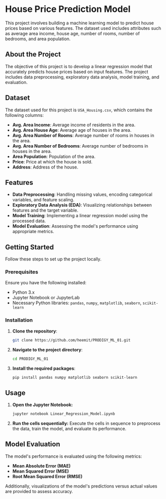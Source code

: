 # House Price Prediction Model

This project involves building a machine learning model to predict house prices based on various features. The dataset used includes attributes such as average area income, house age, number of rooms, number of bedrooms, and area population.

## About the Project

The objective of this project is to develop a linear regression model that accurately predicts house prices based on input features. The project includes data preprocessing, exploratory data analysis, model training, and evaluation.

## Dataset

The dataset used for this project is `USA_Housing.csv`, which contains the following columns:

- **Avg. Area Income**: Average income of residents in the area.
- **Avg. Area House Age**: Average age of houses in the area.
- **Avg. Area Number of Rooms**: Average number of rooms in houses in the area.
- **Avg. Area Number of Bedrooms**: Average number of bedrooms in houses in the area.
- **Area Population**: Population of the area.
- **Price**: Price at which the house is sold.
- **Address**: Address of the house.

## Features

- **Data Preprocessing**: Handling missing values, encoding categorical variables, and feature scaling.
- **Exploratory Data Analysis (EDA)**: Visualizing relationships between features and the target variable.
- **Model Training**: Implementing a linear regression model using the processed data.
- **Model Evaluation**: Assessing the model's performance using appropriate metrics.

## Getting Started

Follow these steps to set up the project locally.

### Prerequisites

Ensure you have the following installed:

- Python 3.x
- Jupyter Notebook or JupyterLab
- Necessary Python libraries: `pandas`, `numpy`, `matplotlib`, `seaborn`, `scikit-learn`

### Installation

1. **Clone the repository**:
   ```bash
   git clone https://github.com/heemit/PRODIGY_ML_01.git
   ```

2. **Navigate to the project directory**:
   ```bash
   cd PRODIGY_ML_01
   ```
  
3. **Install the required packages**:
   ```bash
   pip install pandas numpy matplotlib seaborn scikit-learn
   ```

## Usage

1. **Open the Jupyter Notebook:**
   ```bash
   jupyter notebook Linear_Regression_Model.ipynb
   ```

2. **Run the cells sequentially:**
   Execute the cells in sequence to preprocess the data, train the model, and evaluate its performance.

## Model Evaluation

The model's performance is evaluated using the following metrics:

- **Mean Absolute Error (MAE)**
- **Mean Squared Error (MSE)**
- **Root Mean Squared Error (RMSE)**

Additionally, visualizations of the model's predictions versus actual values are provided to assess accuracy.
